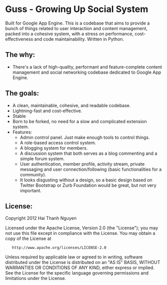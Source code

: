 Guss - Growing Up Social System
====

Built for Google App Engine. This is a codebase that aims to provide a bunch of things related to user interaction and content management, packed into a cohesive system, with a stress on performance, cost-effectiveness and code maintainability. Written in Python.

## The why:

* There's a lack of high-quality, performant and feature-complete content management and social networking codebase dedicated to Google App Engine.

## The goals:

* A clean, maintainable, cohesive, and readable codebase.
* Lightning-fast and cost-effective.
* Stable
* Born to be forked, no need for a slow and complicated extension system.
* Features:
    * Admin control panel. Just make enough tools to control things.
    * A role-based access control system.
    * A blogging system for members.
    * A discussion system that both serves as a blog commenting and a simple forum system.
    * User authentication, member profile, activity stream, private messaging and user connection/following (basic functionalities for a community).
    * It looks disgusting without a design, so a basic design based on Twitter Bootstrap or Zurb Foundation would be great, but not very important.

## License:
Copyright 2012 Hai Thanh Nguyen

   Licensed under the Apache License, Version 2.0 (the "License");
   you may not use this file except in compliance with the License.
   You may obtain a copy of the License at

       http://www.apache.org/licenses/LICENSE-2.0

   Unless required by applicable law or agreed to in writing, software
   distributed under the License is distributed on an "AS IS" BASIS,
   WITHOUT WARRANTIES OR CONDITIONS OF ANY KIND, either express or implied.
   See the License for the specific language governing permissions and
   limitations under the License.